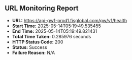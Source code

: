 ## URL Monitoring Report

- **URL:** https://api-gw1-prod1.fisglobal.com/gw/v1/health
- **Start Time:** 2025-05-14T05:19:49.535455
- **End Time:** 2025-05-14T05:19:49.821431
- **Total Time Taken:** 0.285976 seconds
- **HTTP Status Code:** 200
- **Status:** Success
- **Failure Reason:** N/A
